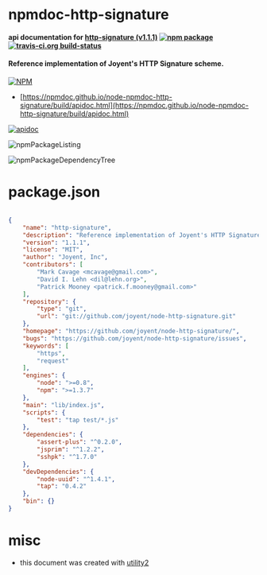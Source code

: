# npmdoc-http-signature

#### api documentation for  [http-signature (v1.1.1)](https://github.com/joyent/node-http-signature/)  [![npm package](https://img.shields.io/npm/v/npmdoc-http-signature.svg?style=flat-square)](https://www.npmjs.org/package/npmdoc-http-signature) [![travis-ci.org build-status](https://api.travis-ci.org/npmdoc/node-npmdoc-http-signature.svg)](https://travis-ci.org/npmdoc/node-npmdoc-http-signature)

#### Reference implementation of Joyent's HTTP Signature scheme.

[![NPM](https://nodei.co/npm/http-signature.png?downloads=true&downloadRank=true&stars=true)](https://www.npmjs.com/package/http-signature)

- [https://npmdoc.github.io/node-npmdoc-http-signature/build/apidoc.html](https://npmdoc.github.io/node-npmdoc-http-signature/build/apidoc.html)

[![apidoc](https://npmdoc.github.io/node-npmdoc-http-signature/build/screenCapture.buildCi.browser.%252Ftmp%252Fbuild%252Fapidoc.html.png)](https://npmdoc.github.io/node-npmdoc-http-signature/build/apidoc.html)

![npmPackageListing](https://npmdoc.github.io/node-npmdoc-http-signature/build/screenCapture.npmPackageListing.svg)

![npmPackageDependencyTree](https://npmdoc.github.io/node-npmdoc-http-signature/build/screenCapture.npmPackageDependencyTree.svg)



# package.json

```json

{
    "name": "http-signature",
    "description": "Reference implementation of Joyent's HTTP Signature scheme.",
    "version": "1.1.1",
    "license": "MIT",
    "author": "Joyent, Inc",
    "contributors": [
        "Mark Cavage <mcavage@gmail.com>",
        "David I. Lehn <dil@lehn.org>",
        "Patrick Mooney <patrick.f.mooney@gmail.com>"
    ],
    "repository": {
        "type": "git",
        "url": "git://github.com/joyent/node-http-signature.git"
    },
    "homepage": "https://github.com/joyent/node-http-signature/",
    "bugs": "https://github.com/joyent/node-http-signature/issues",
    "keywords": [
        "https",
        "request"
    ],
    "engines": {
        "node": ">=0.8",
        "npm": ">=1.3.7"
    },
    "main": "lib/index.js",
    "scripts": {
        "test": "tap test/*.js"
    },
    "dependencies": {
        "assert-plus": "^0.2.0",
        "jsprim": "^1.2.2",
        "sshpk": "^1.7.0"
    },
    "devDependencies": {
        "node-uuid": "^1.4.1",
        "tap": "0.4.2"
    },
    "bin": {}
}
```



# misc
- this document was created with [utility2](https://github.com/kaizhu256/node-utility2)
